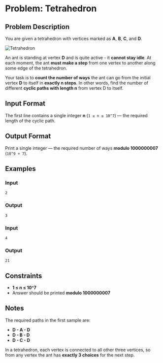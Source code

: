 
# Problem: Tetrahedron

## Problem Description
You are given a tetrahedron with vertices marked as **A**, **B**, **C**, and **D**.

![Tetrahedron](https://espresso.codeforces.com/3be56c11ee711a62cf3764b079d14a9dd16dac0e.png)

An ant is standing at vertex **D** and is quite active - it **cannot stay idle**. At each moment, the ant **must make a step** from one vertex to another along some edge of the tetrahedron.

Your task is to **count the number of ways** the ant can go from the initial vertex **D** to itself in **exactly n steps**. In other words, find the number of different **cyclic paths with length n** from vertex D to itself.

## Input Format
The first line contains a single integer **n** (`1 ≤ n ≤ 10^7`) — the required length of the cyclic path.

## Output Format
Print a single integer — the required number of ways **modulo 1000000007** (`10^9 + 7`).

## Examples

### Input

`2`<br/>

### Output

`3`<br/>

### Input

`4`<br/>

### Output

`21`<br/>

## Constraints
- **1 ≤ n ≤ 10^7**
- Answer should be printed **modulo 1000000007**

## Notes
The required paths in the first sample are:
- **D - A - D**
- **D - B - D**
- **D - C - D**

In a tetrahedron, each vertex is connected to all other three vertices, so from any vertex the ant has **exactly 3 choices** for the next step.

